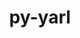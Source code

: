 ---
title: "py-yarl"
layout: cache
categories: [package, develop]
meta: {"compilers": ["apple-clang@16.0.0", "gcc@11.4.0", "gcc@13.2.0", "intel-oneapi-compilers@2025.1.0"], "num_specs": 201, "num_specs_by_stack": {"e4s": 30, "e4s-oneapi": 18, "ml-darwin-aarch64-mps": 41, "ml-linux-aarch64-cpu": 56, "ml-linux-aarch64-cuda": 54, "ml-linux-x86_64-cpu": 56, "ml-linux-x86_64-cuda": 54, "root": 201}, "oss": ["sequoia", "ubuntu22.04", "ubuntu24.04"], "platforms": ["darwin", "linux"], "stacks": ["e4s", "e4s-oneapi", "ml-darwin-aarch64-mps", "ml-linux-aarch64-cpu", "ml-linux-aarch64-cuda", "ml-linux-x86_64-cpu", "ml-linux-x86_64-cuda", "root"], "targets": ["aarch64", "x86_64_v3"], "versions": ["1.18.3"]}
spec_details: [{"compiler": "gcc@13.2.0", "hash": "2bm4gwhv6ic2hout4pvnlq2355lw5r5d", "os": "ubuntu24.04", "platform": "linux", "size": "-", "stacks": ["ml-linux-x86_64-cpu", "ml-linux-x86_64-cuda", "root"], "target": "x86_64_v3", "variants": ["build_system=python_pip"], "versions": ["1.18.3"]}, {"compiler": "gcc@13.2.0", "hash": "2lfog2mbvxxbjdasivnva2l5wy4vhz4u", "os": "ubuntu24.04", "platform": "linux", "size": "-", "stacks": ["ml-linux-aarch64-cpu", "ml-linux-aarch64-cuda", "root"], "target": "aarch64", "variants": ["build_system=python_pip"], "versions": ["1.18.3"]}, {"compiler": "gcc@13.2.0", "hash": "2lhk6bkxlpju33nh6rn2m27k67jiv663", "os": "ubuntu24.04", "platform": "linux", "size": "-", "stacks": ["ml-linux-x86_64-cpu", "ml-linux-x86_64-cuda", "root"], "target": "x86_64_v3", "variants": ["build_system=python_pip"], "versions": ["1.18.3"]}, {"compiler": "apple-clang@16.0.0", "hash": "2mgskfecvneuq4u4x3q2lb65lfrzy4zg", "os": "sequoia", "platform": "darwin", "size": "-", "stacks": ["ml-darwin-aarch64-mps", "root"], "target": "aarch64", "variants": ["build_system=python_pip"], "versions": ["1.18.3"]}, {"compiler": "gcc@13.2.0", "hash": "2mv5rutrr4ufkardk3ct4gtwwckwiwaf", "os": "ubuntu24.04", "platform": "linux", "size": "-", "stacks": ["ml-linux-x86_64-cpu", "ml-linux-x86_64-cuda", "root"], "target": "x86_64_v3", "variants": ["build_system=python_pip"], "versions": ["1.18.3"]}, {"compiler": "apple-clang@16.0.0", "hash": "2obm53wzz3vjdr7fbf4yxmvyiwpj7hax", "os": "sequoia", "platform": "darwin", "size": "-", "stacks": ["ml-darwin-aarch64-mps", "root"], "target": "aarch64", "variants": ["build_system=python_pip"], "versions": ["1.18.3"]}, {"compiler": "apple-clang@16.0.0", "hash": "2ptu47qp77h4fbu53v5clxdo7ku6hpvc", "os": "sequoia", "platform": "darwin", "size": "-", "stacks": ["ml-darwin-aarch64-mps", "root"], "target": "aarch64", "variants": ["build_system=python_pip"], "versions": ["1.18.3"]}, {"compiler": "apple-clang@16.0.0", "hash": "33hau5txbajz2owndnn74gsxjdmwxb6d", "os": "sequoia", "platform": "darwin", "size": "-", "stacks": ["ml-darwin-aarch64-mps", "root"], "target": "aarch64", "variants": ["build_system=python_pip"], "versions": ["1.18.3"]}, {"compiler": "gcc@11.4.0", "hash": "3aftxqakm2s3lxacosnmhxv66sv7f3lf", "os": "ubuntu22.04", "platform": "linux", "size": "-", "stacks": ["e4s", "root"], "target": "x86_64_v3", "variants": ["build_system=python_pip"], "versions": ["1.18.3"]}, {"compiler": "gcc@13.2.0", "hash": "3hxwwfln6rqiemd5bpxzf2nzae6u2j22", "os": "ubuntu24.04", "platform": "linux", "size": "-", "stacks": ["ml-linux-aarch64-cpu", "ml-linux-aarch64-cuda", "root"], "target": "aarch64", "variants": ["build_system=python_pip"], "versions": ["1.18.3"]}, {"compiler": "gcc@13.2.0", "hash": "3jaodt36nprqic2morny5swm2lbvdztx", "os": "ubuntu24.04", "platform": "linux", "size": "-", "stacks": ["ml-linux-aarch64-cpu", "ml-linux-aarch64-cuda", "root"], "target": "aarch64", "variants": ["build_system=python_pip"], "versions": ["1.18.3"]}, {"compiler": "apple-clang@16.0.0", "hash": "3p6la25bab45wjhljvnlzhrx3ox73tce", "os": "sequoia", "platform": "darwin", "size": "-", "stacks": ["ml-darwin-aarch64-mps", "root"], "target": "aarch64", "variants": ["build_system=python_pip"], "versions": ["1.18.3"]}, {"compiler": "gcc@13.2.0", "hash": "3pad4gspit647hz74ap2jlw6ycwnh72a", "os": "ubuntu24.04", "platform": "linux", "size": "-", "stacks": ["ml-linux-aarch64-cpu", "ml-linux-aarch64-cuda", "root"], "target": "aarch64", "variants": ["build_system=python_pip"], "versions": ["1.18.3"]}, {"compiler": "apple-clang@16.0.0", "hash": "3ygydpfx6h6a24ni7gbzqq4ck2tmftfy", "os": "sequoia", "platform": "darwin", "size": "-", "stacks": ["ml-darwin-aarch64-mps", "root"], "target": "aarch64", "variants": ["build_system=python_pip"], "versions": ["1.18.3"]}, {"compiler": "intel-oneapi-compilers@2025.1.0", "hash": "4b6a5t3nzpeb437lp6vv6e37ipz2oil7", "os": "ubuntu22.04", "platform": "linux", "size": "-", "stacks": ["e4s-oneapi", "root"], "target": "x86_64_v3", "variants": ["build_system=python_pip"], "versions": ["1.18.3"]}, {"compiler": "gcc@11.4.0", "hash": "4dy3peij6ttx6jqlwcpmlgmoiouxkke7", "os": "ubuntu22.04", "platform": "linux", "size": "-", "stacks": ["e4s", "root"], "target": "x86_64_v3", "variants": ["build_system=python_pip"], "versions": ["1.18.3"]}, {"compiler": "gcc@13.2.0", "hash": "4j2w7ortr7kykd6qpzyh4rapauzdtxhd", "os": "ubuntu24.04", "platform": "linux", "size": "-", "stacks": ["ml-linux-aarch64-cpu", "ml-linux-aarch64-cuda", "root"], "target": "aarch64", "variants": ["build_system=python_pip"], "versions": ["1.18.3"]}, {"compiler": "gcc@13.2.0", "hash": "4japjeln4pqxkfa4pm5h2nofdcptidce", "os": "ubuntu24.04", "platform": "linux", "size": "-", "stacks": ["ml-linux-x86_64-cpu", "ml-linux-x86_64-cuda", "root"], "target": "x86_64_v3", "variants": ["build_system=python_pip"], "versions": ["1.18.3"]}, {"compiler": "apple-clang@16.0.0", "hash": "4yxyudldqrhfkwvytyapl34f7be275f5", "os": "sequoia", "platform": "darwin", "size": "-", "stacks": ["ml-darwin-aarch64-mps", "root"], "target": "aarch64", "variants": ["build_system=python_pip"], "versions": ["1.18.3"]}, {"compiler": "apple-clang@16.0.0", "hash": "52lsanxzk62mgykyszpzoekx7grt3hlx", "os": "sequoia", "platform": "darwin", "size": "-", "stacks": ["ml-darwin-aarch64-mps", "root"], "target": "aarch64", "variants": ["build_system=python_pip"], "versions": ["1.18.3"]}, {"compiler": "gcc@13.2.0", "hash": "56ytx3rrouwmjhqnm2hwng22nsx2x2po", "os": "ubuntu24.04", "platform": "linux", "size": "-", "stacks": ["ml-linux-x86_64-cpu", "ml-linux-x86_64-cuda", "root"], "target": "x86_64_v3", "variants": ["build_system=python_pip"], "versions": ["1.18.3"]}, {"compiler": "gcc@13.2.0", "hash": "5bsferf6itmb2ngbqsrzbd3l5xavlqa5", "os": "ubuntu24.04", "platform": "linux", "size": "-", "stacks": ["ml-linux-x86_64-cpu", "root"], "target": "x86_64_v3", "variants": ["build_system=python_pip"], "versions": ["1.18.3"]}, {"compiler": "gcc@11.4.0", "hash": "5lhbfgqy3zl33j3uvsgkcwrey632xp2v", "os": "ubuntu22.04", "platform": "linux", "size": "-", "stacks": ["e4s", "root"], "target": "x86_64_v3", "variants": ["build_system=python_pip"], "versions": ["1.18.3"]}, {"compiler": "gcc@11.4.0", "hash": "5neaalt6aipmvkt6qimm2yfwx375lbee", "os": "ubuntu22.04", "platform": "linux", "size": "-", "stacks": ["e4s", "root"], "target": "x86_64_v3", "variants": ["build_system=python_pip"], "versions": ["1.18.3"]}, {"compiler": "gcc@13.2.0", "hash": "5sbdrzpoediniyoxwhcfscz6fnjgsxnr", "os": "ubuntu24.04", "platform": "linux", "size": "-", "stacks": ["ml-linux-x86_64-cpu", "ml-linux-x86_64-cuda", "root"], "target": "x86_64_v3", "variants": ["build_system=python_pip"], "versions": ["1.18.3"]}, {"compiler": "gcc@13.2.0", "hash": "63c5hqns6teycfse4lc7gjddxhcqxj5s", "os": "ubuntu24.04", "platform": "linux", "size": "-", "stacks": ["ml-linux-x86_64-cpu", "ml-linux-x86_64-cuda", "root"], "target": "x86_64_v3", "variants": ["build_system=python_pip"], "versions": ["1.18.3"]}, {"compiler": "gcc@13.2.0", "hash": "6b2ey47pvi6w375ipymjlfsikse2jngb", "os": "ubuntu24.04", "platform": "linux", "size": "-", "stacks": ["ml-linux-aarch64-cpu", "ml-linux-aarch64-cuda", "root"], "target": "aarch64", "variants": ["build_system=python_pip"], "versions": ["1.18.3"]}, {"compiler": "gcc@13.2.0", "hash": "6g3diauiwzvu45fphmyue35chtnxynhk", "os": "ubuntu24.04", "platform": "linux", "size": "-", "stacks": ["ml-linux-aarch64-cpu", "ml-linux-aarch64-cuda", "root"], "target": "aarch64", "variants": ["build_system=python_pip"], "versions": ["1.18.3"]}, {"compiler": "gcc@13.2.0", "hash": "6hekhfqvocvpa5pxijy6wppqci4stkii", "os": "ubuntu24.04", "platform": "linux", "size": "-", "stacks": ["ml-linux-x86_64-cpu", "ml-linux-x86_64-cuda", "root"], "target": "x86_64_v3", "variants": ["build_system=python_pip"], "versions": ["1.18.3"]}, {"compiler": "gcc@13.2.0", "hash": "6l4xgyoearstk2coxtdlva7gn7rnhsui", "os": "ubuntu24.04", "platform": "linux", "size": "-", "stacks": ["ml-linux-aarch64-cpu", "ml-linux-aarch64-cuda", "root"], "target": "aarch64", "variants": ["build_system=python_pip"], "versions": ["1.18.3"]}, {"compiler": "apple-clang@16.0.0", "hash": "6pw42thzdky6gbfhqxfxmylmzbbhoaiw", "os": "sequoia", "platform": "darwin", "size": "-", "stacks": ["ml-darwin-aarch64-mps", "root"], "target": "aarch64", "variants": ["build_system=python_pip"], "versions": ["1.18.3"]}, {"compiler": "intel-oneapi-compilers@2025.1.0", "hash": "6rify4wryyfcwzkfpy2wn3w6fsj24nyu", "os": "ubuntu22.04", "platform": "linux", "size": "-", "stacks": ["e4s-oneapi", "root"], "target": "x86_64_v3", "variants": ["build_system=python_pip"], "versions": ["1.18.3"]}, {"compiler": "gcc@13.2.0", "hash": "77g5ualg2ls2tpt47h3oz74japbfhqms", "os": "ubuntu24.04", "platform": "linux", "size": "-", "stacks": ["ml-linux-x86_64-cpu", "ml-linux-x86_64-cuda", "root"], "target": "x86_64_v3", "variants": ["build_system=python_pip"], "versions": ["1.18.3"]}, {"compiler": "apple-clang@16.0.0", "hash": "77p6kdueznm4fasbiwcsdnayfiugdj2n", "os": "sequoia", "platform": "darwin", "size": "-", "stacks": ["ml-darwin-aarch64-mps", "root"], "target": "aarch64", "variants": ["build_system=python_pip"], "versions": ["1.18.3"]}, {"compiler": "gcc@13.2.0", "hash": "7eupal2otncvo4vdu3ex3jgbo5vjzse3", "os": "ubuntu24.04", "platform": "linux", "size": "-", "stacks": ["ml-linux-x86_64-cpu", "ml-linux-x86_64-cuda", "root"], "target": "x86_64_v3", "variants": ["build_system=python_pip"], "versions": ["1.18.3"]}, {"compiler": "apple-clang@16.0.0", "hash": "7fd4jj6wdr5bry2nti3dscf2m25ugjrf", "os": "sequoia", "platform": "darwin", "size": "-", "stacks": ["ml-darwin-aarch64-mps", "root"], "target": "aarch64", "variants": ["build_system=python_pip"], "versions": ["1.18.3"]}, {"compiler": "gcc@13.2.0", "hash": "7gp4mkzovtjdcp7hjwju2jqkmk5czm3z", "os": "ubuntu24.04", "platform": "linux", "size": "-", "stacks": ["ml-linux-x86_64-cpu", "ml-linux-x86_64-cuda", "root"], "target": "x86_64_v3", "variants": ["build_system=python_pip"], "versions": ["1.18.3"]}, {"compiler": "apple-clang@16.0.0", "hash": "7igtflqwdibda2z6nrxdkzpxnx5vvazk", "os": "sequoia", "platform": "darwin", "size": "-", "stacks": ["ml-darwin-aarch64-mps", "root"], "target": "aarch64", "variants": ["build_system=python_pip"], "versions": ["1.18.3"]}, {"compiler": "gcc@13.2.0", "hash": "7mxto7m3g4eg5zilvcfhgoz3t7vywwcs", "os": "ubuntu24.04", "platform": "linux", "size": "-", "stacks": ["ml-linux-aarch64-cpu", "ml-linux-aarch64-cuda", "root"], "target": "aarch64", "variants": ["build_system=python_pip"], "versions": ["1.18.3"]}, {"compiler": "gcc@13.2.0", "hash": "7vjgah5g2srbifcan2n4ruagw2gr3j7n", "os": "ubuntu24.04", "platform": "linux", "size": "-", "stacks": ["ml-linux-aarch64-cpu", "ml-linux-aarch64-cuda", "root"], "target": "aarch64", "variants": ["build_system=python_pip"], "versions": ["1.18.3"]}, {"compiler": "gcc@13.2.0", "hash": "7xwvbbdapu6w3ffayblqx4wcrdqrpf5g", "os": "ubuntu24.04", "platform": "linux", "size": "-", "stacks": ["ml-linux-aarch64-cpu", "ml-linux-aarch64-cuda", "root"], "target": "aarch64", "variants": ["build_system=python_pip"], "versions": ["1.18.3"]}, {"compiler": "gcc@13.2.0", "hash": "7yrilqqdq6f56o62cdguxozifsyvc34q", "os": "ubuntu24.04", "platform": "linux", "size": "-", "stacks": ["ml-linux-x86_64-cpu", "ml-linux-x86_64-cuda", "root"], "target": "x86_64_v3", "variants": ["build_system=python_pip"], "versions": ["1.18.3"]}, {"compiler": "apple-clang@16.0.0", "hash": "a637nomdj5636w4zrwen2tdrtp2pbqsr", "os": "sequoia", "platform": "darwin", "size": "-", "stacks": ["ml-darwin-aarch64-mps", "root"], "target": "aarch64", "variants": ["build_system=python_pip"], "versions": ["1.18.3"]}, {"compiler": "intel-oneapi-compilers@2025.1.0", "hash": "abey4zeyhbke333iwpugp3gbsj3hivbf", "os": "ubuntu22.04", "platform": "linux", "size": "-", "stacks": ["e4s-oneapi", "root"], "target": "x86_64_v3", "variants": ["build_system=python_pip"], "versions": ["1.18.3"]}, {"compiler": "gcc@11.4.0", "hash": "age23kaydgj7o27y7jianwnf25exu55c", "os": "ubuntu22.04", "platform": "linux", "size": "-", "stacks": ["e4s", "root"], "target": "x86_64_v3", "variants": ["build_system=python_pip"], "versions": ["1.18.3"]}, {"compiler": "gcc@13.2.0", "hash": "aibhmynjvult34lv5ebydnhzlmggi7le", "os": "ubuntu24.04", "platform": "linux", "size": "-", "stacks": ["ml-linux-aarch64-cpu", "ml-linux-aarch64-cuda", "root"], "target": "aarch64", "variants": ["build_system=python_pip"], "versions": ["1.18.3"]}, {"compiler": "intel-oneapi-compilers@2025.1.0", "hash": "akxw35riex2whcvavwdufk2n3twoq6xw", "os": "ubuntu22.04", "platform": "linux", "size": "-", "stacks": ["e4s-oneapi", "root"], "target": "x86_64_v3", "variants": ["build_system=python_pip"], "versions": ["1.18.3"]}, {"compiler": "gcc@13.2.0", "hash": "ann43wgx7aafvgbujdunuo64gdy42ffv", "os": "ubuntu24.04", "platform": "linux", "size": "-", "stacks": ["ml-linux-aarch64-cpu", "ml-linux-aarch64-cuda", "root"], "target": "aarch64", "variants": ["build_system=python_pip"], "versions": ["1.18.3"]}, {"compiler": "gcc@11.4.0", "hash": "aquu775ap46ausxnxhgve5sqkm65asrv", "os": "ubuntu22.04", "platform": "linux", "size": "-", "stacks": ["e4s", "root"], "target": "x86_64_v3", "variants": ["build_system=python_pip"], "versions": ["1.18.3"]}, {"compiler": "gcc@11.4.0", "hash": "b2fxzgdowu3a6jxfrlkcj3adjutls6qq", "os": "ubuntu22.04", "platform": "linux", "size": "-", "stacks": ["e4s", "root"], "target": "x86_64_v3", "variants": ["build_system=python_pip"], "versions": ["1.18.3"]}, {"compiler": "gcc@13.2.0", "hash": "b2wwkgyljjvdbgnaealzdtojogxqm5wh", "os": "ubuntu24.04", "platform": "linux", "size": "-", "stacks": ["ml-linux-aarch64-cpu", "ml-linux-aarch64-cuda", "root"], "target": "aarch64", "variants": ["build_system=python_pip"], "versions": ["1.18.3"]}, {"compiler": "apple-clang@16.0.0", "hash": "b4tibb3jmvrgaxx2wdhzdmmsvrufgtfr", "os": "sequoia", "platform": "darwin", "size": "-", "stacks": ["ml-darwin-aarch64-mps", "root"], "target": "aarch64", "variants": ["build_system=python_pip"], "versions": ["1.18.3"]}, {"compiler": "apple-clang@16.0.0", "hash": "bh43zbfolbmud363zuzwrbvti7spebpm", "os": "sequoia", "platform": "darwin", "size": "-", "stacks": ["ml-darwin-aarch64-mps", "root"], "target": "aarch64", "variants": ["build_system=python_pip"], "versions": ["1.18.3"]}, {"compiler": "apple-clang@16.0.0", "hash": "bk5lr6e4mcf4yo5eafqa2g6khhvuvvl5", "os": "sequoia", "platform": "darwin", "size": "-", "stacks": ["ml-darwin-aarch64-mps", "root"], "target": "aarch64", "variants": ["build_system=python_pip"], "versions": ["1.18.3"]}, {"compiler": "gcc@13.2.0", "hash": "bn2dsfht2xedjyqgbd3zv3xqfluj2gfv", "os": "ubuntu24.04", "platform": "linux", "size": "-", "stacks": ["ml-linux-aarch64-cpu", "ml-linux-aarch64-cuda", "root"], "target": "aarch64", "variants": ["build_system=python_pip"], "versions": ["1.18.3"]}, {"compiler": "gcc@13.2.0", "hash": "bx6hlrmgydpr423sa4xnc7goi2cscz2u", "os": "ubuntu24.04", "platform": "linux", "size": "-", "stacks": ["ml-linux-aarch64-cpu", "ml-linux-aarch64-cuda", "root"], "target": "aarch64", "variants": ["build_system=python_pip"], "versions": ["1.18.3"]}, {"compiler": "gcc@13.2.0", "hash": "ccfvrt2cdimdn77avbnbdbkhyloa26pl", "os": "ubuntu24.04", "platform": "linux", "size": "-", "stacks": ["ml-linux-aarch64-cpu", "ml-linux-aarch64-cuda", "root"], "target": "aarch64", "variants": ["build_system=python_pip"], "versions": ["1.18.3"]}, {"compiler": "apple-clang@16.0.0", "hash": "chvw6kxuthdzii7gejxk4xbdydsdqsgs", "os": "sequoia", "platform": "darwin", "size": "-", "stacks": ["ml-darwin-aarch64-mps", "root"], "target": "aarch64", "variants": ["build_system=python_pip"], "versions": ["1.18.3"]}, {"compiler": "gcc@11.4.0", "hash": "cire2us6kplxqgug42zu4hdqwcgbabhw", "os": "ubuntu22.04", "platform": "linux", "size": "-", "stacks": ["e4s", "root"], "target": "x86_64_v3", "variants": ["build_system=python_pip"], "versions": ["1.18.3"]}, {"compiler": "gcc@13.2.0", "hash": "cm5s4kiajezi53y4zn6v2qcitxteellm", "os": "ubuntu24.04", "platform": "linux", "size": "-", "stacks": ["ml-linux-x86_64-cpu", "ml-linux-x86_64-cuda", "root"], "target": "x86_64_v3", "variants": ["build_system=python_pip"], "versions": ["1.18.3"]}, {"compiler": "apple-clang@16.0.0", "hash": "cne2qhvs55sq63os7ywgv5jc64icnr5v", "os": "sequoia", "platform": "darwin", "size": "-", "stacks": ["ml-darwin-aarch64-mps", "root"], "target": "aarch64", "variants": ["build_system=python_pip"], "versions": ["1.18.3"]}, {"compiler": "gcc@13.2.0", "hash": "cysxkffgrpnoxhs72ki6ajhaw6bmteq5", "os": "ubuntu24.04", "platform": "linux", "size": "-", "stacks": ["ml-linux-aarch64-cpu", "ml-linux-aarch64-cuda", "root"], "target": "aarch64", "variants": ["build_system=python_pip"], "versions": ["1.18.3"]}, {"compiler": "gcc@13.2.0", "hash": "d4u6n77fzh4a5lwze4lqfk66gomzx3wi", "os": "ubuntu24.04", "platform": "linux", "size": "-", "stacks": ["ml-linux-aarch64-cpu", "ml-linux-aarch64-cuda", "root"], "target": "aarch64", "variants": ["build_system=python_pip"], "versions": ["1.18.3"]}, {"compiler": "gcc@13.2.0", "hash": "d7b2ooanl5cezyvmq5fhucgg3d2fooyn", "os": "ubuntu24.04", "platform": "linux", "size": "-", "stacks": ["ml-linux-x86_64-cpu", "ml-linux-x86_64-cuda", "root"], "target": "x86_64_v3", "variants": ["build_system=python_pip"], "versions": ["1.18.3"]}, {"compiler": "apple-clang@16.0.0", "hash": "dfwayi3cxthj4cakdknm7vxe6db5z3oq", "os": "sequoia", "platform": "darwin", "size": "-", "stacks": ["ml-darwin-aarch64-mps", "root"], "target": "aarch64", "variants": ["build_system=python_pip"], "versions": ["1.18.3"]}, {"compiler": "apple-clang@16.0.0", "hash": "dj22f4sjv3imidgdeon2ftrur7rp3dkb", "os": "sequoia", "platform": "darwin", "size": "-", "stacks": ["ml-darwin-aarch64-mps", "root"], "target": "aarch64", "variants": ["build_system=python_pip"], "versions": ["1.18.3"]}, {"compiler": "gcc@13.2.0", "hash": "dq2ghobghtutfc5sjfelxabjsvubkdlj", "os": "ubuntu24.04", "platform": "linux", "size": "-", "stacks": ["ml-linux-x86_64-cpu", "root"], "target": "x86_64_v3", "variants": ["build_system=python_pip"], "versions": ["1.18.3"]}, {"compiler": "apple-clang@16.0.0", "hash": "duzcl6b6xznf3wnqyrcwjtehvcrimy5e", "os": "sequoia", "platform": "darwin", "size": "-", "stacks": ["ml-darwin-aarch64-mps", "root"], "target": "aarch64", "variants": ["build_system=python_pip"], "versions": ["1.18.3"]}, {"compiler": "gcc@13.2.0", "hash": "e2j4cut5k6uwysagyvigytbzm32oiupm", "os": "ubuntu24.04", "platform": "linux", "size": "-", "stacks": ["ml-linux-x86_64-cpu", "ml-linux-x86_64-cuda", "root"], "target": "x86_64_v3", "variants": ["build_system=python_pip"], "versions": ["1.18.3"]}, {"compiler": "intel-oneapi-compilers@2025.1.0", "hash": "eepsh4xemxebgmumftiy2okiqsstplt3", "os": "ubuntu22.04", "platform": "linux", "size": "-", "stacks": ["e4s-oneapi", "root"], "target": "x86_64_v3", "variants": ["build_system=python_pip"], "versions": ["1.18.3"]}, {"compiler": "gcc@11.4.0", "hash": "elyjhiufonh2skttrh4vl733f4opx7v6", "os": "ubuntu22.04", "platform": "linux", "size": "-", "stacks": ["e4s", "root"], "target": "x86_64_v3", "variants": ["build_system=python_pip"], "versions": ["1.18.3"]}, {"compiler": "intel-oneapi-compilers@2025.1.0", "hash": "em4wvrtvxtwcrbtocfgzmd6abkhrg2gt", "os": "ubuntu22.04", "platform": "linux", "size": "-", "stacks": ["e4s-oneapi", "root"], "target": "x86_64_v3", "variants": ["build_system=python_pip"], "versions": ["1.18.3"]}, {"compiler": "apple-clang@16.0.0", "hash": "enmuczavefkp4gfoej7ykk74cp3qwekg", "os": "sequoia", "platform": "darwin", "size": "-", "stacks": ["ml-darwin-aarch64-mps", "root"], "target": "aarch64", "variants": ["build_system=python_pip"], "versions": ["1.18.3"]}, {"compiler": "apple-clang@16.0.0", "hash": "esjrsg7p4eeemhbenbp2m7xjzo6f5wil", "os": "sequoia", "platform": "darwin", "size": "-", "stacks": ["ml-darwin-aarch64-mps", "root"], "target": "aarch64", "variants": ["build_system=python_pip"], "versions": ["1.18.3"]}, {"compiler": "gcc@13.2.0", "hash": "etfzqyenk2pcncssicz5d4xcuisduyxa", "os": "ubuntu24.04", "platform": "linux", "size": "-", "stacks": ["ml-linux-aarch64-cpu", "ml-linux-aarch64-cuda", "root"], "target": "aarch64", "variants": ["build_system=python_pip"], "versions": ["1.18.3"]}, {"compiler": "gcc@13.2.0", "hash": "eunqb5gjh5xorhtstue4oa4y4dob7cyz", "os": "ubuntu24.04", "platform": "linux", "size": "-", "stacks": ["ml-linux-x86_64-cpu", "ml-linux-x86_64-cuda", "root"], "target": "x86_64_v3", "variants": ["build_system=python_pip"], "versions": ["1.18.3"]}, {"compiler": "gcc@11.4.0", "hash": "f7xufo4xc5yknkg2uw3km2y3obhvic4z", "os": "ubuntu22.04", "platform": "linux", "size": "-", "stacks": ["e4s", "root"], "target": "x86_64_v3", "variants": ["build_system=python_pip"], "versions": ["1.18.3"]}, {"compiler": "gcc@13.2.0", "hash": "flz7nnfja4m3m3lrzrpht7qamyz5qcrq", "os": "ubuntu24.04", "platform": "linux", "size": "-", "stacks": ["ml-linux-x86_64-cpu", "ml-linux-x86_64-cuda", "root"], "target": "x86_64_v3", "variants": ["build_system=python_pip"], "versions": ["1.18.3"]}, {"compiler": "gcc@13.2.0", "hash": "fqg3lygukunx2wcqowqpbmcyixvynsrm", "os": "ubuntu24.04", "platform": "linux", "size": "-", "stacks": ["ml-linux-aarch64-cpu", "ml-linux-aarch64-cuda", "root"], "target": "aarch64", "variants": ["build_system=python_pip"], "versions": ["1.18.3"]}, {"compiler": "gcc@13.2.0", "hash": "gkjcul4l6cn7jddz3wvfnoaw4izulgn7", "os": "ubuntu24.04", "platform": "linux", "size": "-", "stacks": ["ml-linux-x86_64-cpu", "ml-linux-x86_64-cuda", "root"], "target": "x86_64_v3", "variants": ["build_system=python_pip"], "versions": ["1.18.3"]}, {"compiler": "gcc@13.2.0", "hash": "goe45vxsyvlqjseg3i24glrkkdqpwa4t", "os": "ubuntu24.04", "platform": "linux", "size": "-", "stacks": ["ml-linux-aarch64-cpu", "ml-linux-aarch64-cuda", "root"], "target": "aarch64", "variants": ["build_system=python_pip"], "versions": ["1.18.3"]}, {"compiler": "gcc@13.2.0", "hash": "gpixdkv2or7kunc2lze3xitcmvxerb62", "os": "ubuntu24.04", "platform": "linux", "size": "-", "stacks": ["ml-linux-aarch64-cpu", "ml-linux-aarch64-cuda", "root"], "target": "aarch64", "variants": ["build_system=python_pip"], "versions": ["1.18.3"]}, {"compiler": "gcc@13.2.0", "hash": "gxqiht2lmvj6qxj42ikdyvrnacgk5hch", "os": "ubuntu24.04", "platform": "linux", "size": "-", "stacks": ["ml-linux-x86_64-cpu", "ml-linux-x86_64-cuda", "root"], "target": "x86_64_v3", "variants": ["build_system=python_pip"], "versions": ["1.18.3"]}, {"compiler": "gcc@13.2.0", "hash": "h2wvpy6ax64pwpt4uo4o5jjihcjrbszi", "os": "ubuntu24.04", "platform": "linux", "size": "-", "stacks": ["ml-linux-x86_64-cpu", "ml-linux-x86_64-cuda", "root"], "target": "x86_64_v3", "variants": ["build_system=python_pip"], "versions": ["1.18.3"]}, {"compiler": "gcc@11.4.0", "hash": "ha37pyra5qmv7ntl7hfdiahpvuxwn4ik", "os": "ubuntu22.04", "platform": "linux", "size": "-", "stacks": ["e4s", "root"], "target": "x86_64_v3", "variants": ["build_system=python_pip"], "versions": ["1.18.3"]}, {"compiler": "gcc@13.2.0", "hash": "hajnolqvebkaghiyr4bpp53hjmyk7cq7", "os": "ubuntu24.04", "platform": "linux", "size": "-", "stacks": ["ml-linux-x86_64-cpu", "ml-linux-x86_64-cuda", "root"], "target": "x86_64_v3", "variants": ["build_system=python_pip"], "versions": ["1.18.3"]}, {"compiler": "gcc@13.2.0", "hash": "hj6qrrrfs7r7clyrjpzz2zcuemzyrhk6", "os": "ubuntu24.04", "platform": "linux", "size": "-", "stacks": ["ml-linux-x86_64-cpu", "ml-linux-x86_64-cuda", "root"], "target": "x86_64_v3", "variants": ["build_system=python_pip"], "versions": ["1.18.3"]}, {"compiler": "gcc@13.2.0", "hash": "hsctoph3sxnfymsz5lox2m5drak6ocgu", "os": "ubuntu24.04", "platform": "linux", "size": "-", "stacks": ["ml-linux-x86_64-cpu", "ml-linux-x86_64-cuda", "root"], "target": "x86_64_v3", "variants": ["build_system=python_pip"], "versions": ["1.18.3"]}, {"compiler": "gcc@13.2.0", "hash": "hvjpceszedtvxgg6av3fy5wdc63pcaul", "os": "ubuntu24.04", "platform": "linux", "size": "-", "stacks": ["ml-linux-aarch64-cpu", "ml-linux-aarch64-cuda", "root"], "target": "aarch64", "variants": ["build_system=python_pip"], "versions": ["1.18.3"]}, {"compiler": "gcc@13.2.0", "hash": "hxbbvtw6c55xb6bwz3uyusf2jvngbbek", "os": "ubuntu24.04", "platform": "linux", "size": "-", "stacks": ["ml-linux-x86_64-cpu", "ml-linux-x86_64-cuda", "root"], "target": "x86_64_v3", "variants": ["build_system=python_pip"], "versions": ["1.18.3"]}, {"compiler": "gcc@13.2.0", "hash": "i634m2for45sxwinzyhncwqmim27wkzc", "os": "ubuntu24.04", "platform": "linux", "size": "-", "stacks": ["ml-linux-x86_64-cpu", "ml-linux-x86_64-cuda", "root"], "target": "x86_64_v3", "variants": ["build_system=python_pip"], "versions": ["1.18.3"]}, {"compiler": "apple-clang@16.0.0", "hash": "iijxf2a3zgn5iila45b6wvkkohfpemy5", "os": "sequoia", "platform": "darwin", "size": "-", "stacks": ["ml-darwin-aarch64-mps", "root"], "target": "aarch64", "variants": ["build_system=python_pip"], "versions": ["1.18.3"]}, {"compiler": "gcc@13.2.0", "hash": "ilei6rtcpn6hmpivwijiicl5sdd7pdam", "os": "ubuntu24.04", "platform": "linux", "size": "-", "stacks": ["ml-linux-aarch64-cpu", "ml-linux-aarch64-cuda", "root"], "target": "aarch64", "variants": ["build_system=python_pip"], "versions": ["1.18.3"]}, {"compiler": "gcc@13.2.0", "hash": "inapbw74czepvpkqgkhzmwjldw3zu5w3", "os": "ubuntu24.04", "platform": "linux", "size": "-", "stacks": ["ml-linux-x86_64-cpu", "ml-linux-x86_64-cuda", "root"], "target": "x86_64_v3", "variants": ["build_system=python_pip"], "versions": ["1.18.3"]}, {"compiler": "apple-clang@16.0.0", "hash": "iryvvxrrbhb2unwnzl666tcnlqz6xkzr", "os": "sequoia", "platform": "darwin", "size": "-", "stacks": ["ml-darwin-aarch64-mps", "root"], "target": "aarch64", "variants": ["build_system=python_pip"], "versions": ["1.18.3"]}, {"compiler": "gcc@11.4.0", "hash": "iyik34gkg3qxtrh4tlo7juwejfeidoca", "os": "ubuntu22.04", "platform": "linux", "size": "-", "stacks": ["e4s", "root"], "target": "x86_64_v3", "variants": ["build_system=python_pip"], "versions": ["1.18.3"]}, {"compiler": "intel-oneapi-compilers@2025.1.0", "hash": "j7qv2f3ctckcfkssw7ezpgfybdmmegrs", "os": "ubuntu22.04", "platform": "linux", "size": "-", "stacks": ["e4s-oneapi", "root"], "target": "x86_64_v3", "variants": ["build_system=python_pip"], "versions": ["1.18.3"]}, {"compiler": "apple-clang@16.0.0", "hash": "jetq7xau37zqpfelgq72itfk6kndtrle", "os": "sequoia", "platform": "darwin", "size": "-", "stacks": ["ml-darwin-aarch64-mps", "root"], "target": "aarch64", "variants": ["build_system=python_pip"], "versions": ["1.18.3"]}, {"compiler": "gcc@13.2.0", "hash": "jk47kkbxddrkymtjwocqsyf5z4dnk5tq", "os": "ubuntu24.04", "platform": "linux", "size": "-", "stacks": ["ml-linux-aarch64-cpu", "ml-linux-aarch64-cuda", "root"], "target": "aarch64", "variants": ["build_system=python_pip"], "versions": ["1.18.3"]}, {"compiler": "gcc@13.2.0", "hash": "jsvgywvbp4w2z62yvkm6cnuxqvnpyvva", "os": "ubuntu24.04", "platform": "linux", "size": "-", "stacks": ["ml-linux-aarch64-cpu", "ml-linux-aarch64-cuda", "root"], "target": "aarch64", "variants": ["build_system=python_pip"], "versions": ["1.18.3"]}, {"compiler": "gcc@13.2.0", "hash": "jurqk74e5ngc6lkdvlw4zi7f3gkr4xtp", "os": "ubuntu24.04", "platform": "linux", "size": "-", "stacks": ["ml-linux-x86_64-cpu", "ml-linux-x86_64-cuda", "root"], "target": "x86_64_v3", "variants": ["build_system=python_pip"], "versions": ["1.18.3"]}, {"compiler": "gcc@13.2.0", "hash": "k3ah6ta2lkhru6tzpf6o46dnyviw57pd", "os": "ubuntu24.04", "platform": "linux", "size": "-", "stacks": ["ml-linux-x86_64-cpu", "ml-linux-x86_64-cuda", "root"], "target": "x86_64_v3", "variants": ["build_system=python_pip"], "versions": ["1.18.3"]}, {"compiler": "gcc@13.2.0", "hash": "k67ntpizvc644rt7crnl54j2yznpd4oo", "os": "ubuntu24.04", "platform": "linux", "size": "-", "stacks": ["ml-linux-x86_64-cpu", "ml-linux-x86_64-cuda", "root"], "target": "x86_64_v3", "variants": ["build_system=python_pip"], "versions": ["1.18.3"]}, {"compiler": "gcc@13.2.0", "hash": "k7vndn3sltt7c4qtjv4b347z6vn2hvw2", "os": "ubuntu24.04", "platform": "linux", "size": "-", "stacks": ["ml-linux-aarch64-cpu", "ml-linux-aarch64-cuda", "root"], "target": "aarch64", "variants": ["build_system=python_pip"], "versions": ["1.18.3"]}, {"compiler": "gcc@13.2.0", "hash": "kmdloyh5mbwl5o2pwss7b3vgj3dcp2qy", "os": "ubuntu24.04", "platform": "linux", "size": "-", "stacks": ["ml-linux-aarch64-cpu", "root"], "target": "aarch64", "variants": ["build_system=python_pip"], "versions": ["1.18.3"]}, {"compiler": "gcc@13.2.0", "hash": "kmjaljzps6us4yd7zuqxfjyowhzeroio", "os": "ubuntu24.04", "platform": "linux", "size": "-", "stacks": ["ml-linux-x86_64-cpu", "ml-linux-x86_64-cuda", "root"], "target": "x86_64_v3", "variants": ["build_system=python_pip"], "versions": ["1.18.3"]}, {"compiler": "gcc@13.2.0", "hash": "kshtngbdlg52j7l35vjfgy6uvmdcv3pj", "os": "ubuntu24.04", "platform": "linux", "size": "-", "stacks": ["ml-linux-aarch64-cpu", "ml-linux-aarch64-cuda", "root"], "target": "aarch64", "variants": ["build_system=python_pip"], "versions": ["1.18.3"]}, {"compiler": "gcc@13.2.0", "hash": "kwdb75v2e4cksf2xiqnnsmyfplhzlb2e", "os": "ubuntu24.04", "platform": "linux", "size": "-", "stacks": ["ml-linux-x86_64-cpu", "ml-linux-x86_64-cuda", "root"], "target": "x86_64_v3", "variants": ["build_system=python_pip"], "versions": ["1.18.3"]}, {"compiler": "apple-clang@16.0.0", "hash": "l3ap6syzzh5yvenvzfgbivpygdxrdiqk", "os": "sequoia", "platform": "darwin", "size": "-", "stacks": ["ml-darwin-aarch64-mps", "root"], "target": "aarch64", "variants": ["build_system=python_pip"], "versions": ["1.18.3"]}, {"compiler": "gcc@13.2.0", "hash": "l4dleewsojww5igs7jwezvx4isxm5rua", "os": "ubuntu24.04", "platform": "linux", "size": "-", "stacks": ["ml-linux-aarch64-cpu", "ml-linux-aarch64-cuda", "root"], "target": "aarch64", "variants": ["build_system=python_pip"], "versions": ["1.18.3"]}, {"compiler": "gcc@11.4.0", "hash": "l6vyfygy7duff42wxwfs4wcemvbl4hfi", "os": "ubuntu22.04", "platform": "linux", "size": "-", "stacks": ["e4s", "root"], "target": "x86_64_v3", "variants": ["build_system=python_pip"], "versions": ["1.18.3"]}, {"compiler": "gcc@13.2.0", "hash": "laiz2sqfapmox23zeqe5qwejvk3rqkj7", "os": "ubuntu24.04", "platform": "linux", "size": "-", "stacks": ["ml-linux-x86_64-cpu", "ml-linux-x86_64-cuda", "root"], "target": "x86_64_v3", "variants": ["build_system=python_pip"], "versions": ["1.18.3"]}, {"compiler": "intel-oneapi-compilers@2025.1.0", "hash": "lb5lupeqzwfsfuhv5qgb7wgqsszkk25s", "os": "ubuntu22.04", "platform": "linux", "size": "-", "stacks": ["e4s-oneapi", "root"], "target": "x86_64_v3", "variants": ["build_system=python_pip"], "versions": ["1.18.3"]}, {"compiler": "intel-oneapi-compilers@2025.1.0", "hash": "lckxrlrdrxepkhtjjay7ye63wz37le6t", "os": "ubuntu22.04", "platform": "linux", "size": "-", "stacks": ["e4s-oneapi", "root"], "target": "x86_64_v3", "variants": ["build_system=python_pip"], "versions": ["1.18.3"]}, {"compiler": "intel-oneapi-compilers@2025.1.0", "hash": "lj44bfruum75jdhr7cm54twggg5ejebh", "os": "ubuntu22.04", "platform": "linux", "size": "-", "stacks": ["e4s-oneapi", "root"], "target": "x86_64_v3", "variants": ["build_system=python_pip"], "versions": ["1.18.3"]}, {"compiler": "gcc@13.2.0", "hash": "lxyvmx5fa6gueufelvvvbesokpqywpzo", "os": "ubuntu24.04", "platform": "linux", "size": "-", "stacks": ["ml-linux-aarch64-cpu", "ml-linux-aarch64-cuda", "root"], "target": "aarch64", "variants": ["build_system=python_pip"], "versions": ["1.18.3"]}, {"compiler": "gcc@11.4.0", "hash": "m7kq35hb3epjh5j6zhxrzgxplyvtlkew", "os": "ubuntu22.04", "platform": "linux", "size": "-", "stacks": ["e4s", "root"], "target": "x86_64_v3", "variants": ["build_system=python_pip"], "versions": ["1.18.3"]}, {"compiler": "gcc@13.2.0", "hash": "mb7dmbmlj6lkiftxfeu7vifjrvm3yjvm", "os": "ubuntu24.04", "platform": "linux", "size": "-", "stacks": ["ml-linux-aarch64-cpu", "ml-linux-aarch64-cuda", "root"], "target": "aarch64", "variants": ["build_system=python_pip"], "versions": ["1.18.3"]}, {"compiler": "gcc@11.4.0", "hash": "mf2gw4wljsvsiqqzx3dbzyoum2vp53rp", "os": "ubuntu22.04", "platform": "linux", "size": "-", "stacks": ["e4s", "root"], "target": "x86_64_v3", "variants": ["build_system=python_pip"], "versions": ["1.18.3"]}, {"compiler": "gcc@11.4.0", "hash": "mw6soehmbfkorw2md5fhkyzmpk5rccpo", "os": "ubuntu22.04", "platform": "linux", "size": "-", "stacks": ["e4s", "root"], "target": "x86_64_v3", "variants": ["build_system=python_pip"], "versions": ["1.18.3"]}, {"compiler": "gcc@11.4.0", "hash": "mymgc2tz5yshdezsqyyxwydryfs4yfth", "os": "ubuntu22.04", "platform": "linux", "size": "-", "stacks": ["e4s", "root"], "target": "x86_64_v3", "variants": ["build_system=python_pip"], "versions": ["1.18.3"]}, {"compiler": "gcc@13.2.0", "hash": "mznu33lg7ab7s7blqimnrq4cqctyhyxk", "os": "ubuntu24.04", "platform": "linux", "size": "-", "stacks": ["ml-linux-aarch64-cpu", "ml-linux-aarch64-cuda", "root"], "target": "aarch64", "variants": ["build_system=python_pip"], "versions": ["1.18.3"]}, {"compiler": "gcc@13.2.0", "hash": "n35hj32hrgt25l4mxau5ua75vw3xq2w4", "os": "ubuntu24.04", "platform": "linux", "size": "-", "stacks": ["ml-linux-x86_64-cpu", "ml-linux-x86_64-cuda", "root"], "target": "x86_64_v3", "variants": ["build_system=python_pip"], "versions": ["1.18.3"]}, {"compiler": "gcc@13.2.0", "hash": "nl6kfycfwe2hur56hqthw4xg7npvkt6v", "os": "ubuntu24.04", "platform": "linux", "size": "-", "stacks": ["ml-linux-aarch64-cpu", "ml-linux-aarch64-cuda", "root"], "target": "aarch64", "variants": ["build_system=python_pip"], "versions": ["1.18.3"]}, {"compiler": "intel-oneapi-compilers@2025.1.0", "hash": "nvljiywfduoahrwcy2i5g7mopurbcwbu", "os": "ubuntu22.04", "platform": "linux", "size": "-", "stacks": ["e4s-oneapi", "root"], "target": "x86_64_v3", "variants": ["build_system=python_pip"], "versions": ["1.18.3"]}, {"compiler": "gcc@13.2.0", "hash": "nvmv4dyrxowups5xubixdrvcvokwaqgk", "os": "ubuntu24.04", "platform": "linux", "size": "-", "stacks": ["ml-linux-aarch64-cpu", "ml-linux-aarch64-cuda", "root"], "target": "aarch64", "variants": ["build_system=python_pip"], "versions": ["1.18.3"]}, {"compiler": "gcc@13.2.0", "hash": "ocqb7njssdauzlwjln4i5quzoef2a3wf", "os": "ubuntu24.04", "platform": "linux", "size": "-", "stacks": ["ml-linux-x86_64-cpu", "ml-linux-x86_64-cuda", "root"], "target": "x86_64_v3", "variants": ["build_system=python_pip"], "versions": ["1.18.3"]}, {"compiler": "gcc@11.4.0", "hash": "oe45gwoxijsxyohgzngyzyzjj26lrpet", "os": "ubuntu22.04", "platform": "linux", "size": "-", "stacks": ["e4s", "root"], "target": "x86_64_v3", "variants": ["build_system=python_pip"], "versions": ["1.18.3"]}, {"compiler": "gcc@13.2.0", "hash": "ohntxgpzlgjyblje5jrxc3wusdvnygia", "os": "ubuntu24.04", "platform": "linux", "size": "-", "stacks": ["ml-linux-aarch64-cpu", "ml-linux-aarch64-cuda", "root"], "target": "aarch64", "variants": ["build_system=python_pip"], "versions": ["1.18.3"]}, {"compiler": "gcc@13.2.0", "hash": "ohqophdsbyupbsslvk57cyl6ycwhshet", "os": "ubuntu24.04", "platform": "linux", "size": "-", "stacks": ["ml-linux-aarch64-cpu", "ml-linux-aarch64-cuda", "root"], "target": "aarch64", "variants": ["build_system=python_pip"], "versions": ["1.18.3"]}, {"compiler": "gcc@11.4.0", "hash": "okw5gffdk7studemtqsstuypizxwdg3q", "os": "ubuntu22.04", "platform": "linux", "size": "-", "stacks": ["e4s", "root"], "target": "x86_64_v3", "variants": ["build_system=python_pip"], "versions": ["1.18.3"]}, {"compiler": "apple-clang@16.0.0", "hash": "onrnehoftlabmhzxyuga7y6ky3taazl4", "os": "sequoia", "platform": "darwin", "size": "-", "stacks": ["ml-darwin-aarch64-mps", "root"], "target": "aarch64", "variants": ["build_system=python_pip"], "versions": ["1.18.3"]}, {"compiler": "gcc@13.2.0", "hash": "opr7m4bmrwzwzc23v2t4qmxk2z7hj6xf", "os": "ubuntu24.04", "platform": "linux", "size": "-", "stacks": ["ml-linux-x86_64-cpu", "ml-linux-x86_64-cuda", "root"], "target": "x86_64_v3", "variants": ["build_system=python_pip"], "versions": ["1.18.3"]}, {"compiler": "gcc@11.4.0", "hash": "oqjv5f2yxsxbedmjz2lvs2rd5s2bdt2w", "os": "ubuntu22.04", "platform": "linux", "size": "-", "stacks": ["e4s", "root"], "target": "x86_64_v3", "variants": ["build_system=python_pip"], "versions": ["1.18.3"]}, {"compiler": "gcc@13.2.0", "hash": "owv6css5zmklzq7gbzpvq3n5vqcl55tc", "os": "ubuntu24.04", "platform": "linux", "size": "-", "stacks": ["ml-linux-x86_64-cpu", "ml-linux-x86_64-cuda", "root"], "target": "x86_64_v3", "variants": ["build_system=python_pip"], "versions": ["1.18.3"]}, {"compiler": "gcc@11.4.0", "hash": "pawavcr3533qxbpfaxueidwdgzfwaogb", "os": "ubuntu22.04", "platform": "linux", "size": "-", "stacks": ["e4s", "root"], "target": "x86_64_v3", "variants": ["build_system=python_pip"], "versions": ["1.18.3"]}, {"compiler": "gcc@13.2.0", "hash": "pfpsbsysmnlfysuvmie4l7vcvhqm6urd", "os": "ubuntu24.04", "platform": "linux", "size": "-", "stacks": ["ml-linux-x86_64-cpu", "ml-linux-x86_64-cuda", "root"], "target": "x86_64_v3", "variants": ["build_system=python_pip"], "versions": ["1.18.3"]}, {"compiler": "gcc@11.4.0", "hash": "pgciyxaglcvgw7t2tdla24bdl4c7zzuu", "os": "ubuntu22.04", "platform": "linux", "size": "-", "stacks": ["e4s", "root"], "target": "x86_64_v3", "variants": ["build_system=python_pip"], "versions": ["1.18.3"]}, {"compiler": "apple-clang@16.0.0", "hash": "pmthbx5cdlu55suwdh7kt4grlctwf3m7", "os": "sequoia", "platform": "darwin", "size": "-", "stacks": ["ml-darwin-aarch64-mps", "root"], "target": "aarch64", "variants": ["build_system=python_pip"], "versions": ["1.18.3"]}, {"compiler": "gcc@11.4.0", "hash": "pyznka7yqyd7ut425hhbqpwddflajjed", "os": "ubuntu22.04", "platform": "linux", "size": "-", "stacks": ["e4s", "root"], "target": "x86_64_v3", "variants": ["build_system=python_pip"], "versions": ["1.18.3"]}, {"compiler": "apple-clang@16.0.0", "hash": "q2n6iuhcm3bplanfnar5gyzspxu6y2vl", "os": "sequoia", "platform": "darwin", "size": "-", "stacks": ["ml-darwin-aarch64-mps", "root"], "target": "aarch64", "variants": ["build_system=python_pip"], "versions": ["1.18.3"]}, {"compiler": "gcc@13.2.0", "hash": "q2t6nwkvmvsmmeoodmsgoh5d3c27dr4d", "os": "ubuntu24.04", "platform": "linux", "size": "-", "stacks": ["ml-linux-x86_64-cpu", "ml-linux-x86_64-cuda", "root"], "target": "x86_64_v3", "variants": ["build_system=python_pip"], "versions": ["1.18.3"]}, {"compiler": "gcc@13.2.0", "hash": "qb32k2k2iylie7yenspoeegsmzjqmgoa", "os": "ubuntu24.04", "platform": "linux", "size": "-", "stacks": ["ml-linux-x86_64-cpu", "ml-linux-x86_64-cuda", "root"], "target": "x86_64_v3", "variants": ["build_system=python_pip"], "versions": ["1.18.3"]}, {"compiler": "apple-clang@16.0.0", "hash": "qosyrqdlwhaccurvebfss5mtj5np2ker", "os": "sequoia", "platform": "darwin", "size": "-", "stacks": ["ml-darwin-aarch64-mps", "root"], "target": "aarch64", "variants": ["build_system=python_pip"], "versions": ["1.18.3"]}, {"compiler": "apple-clang@16.0.0", "hash": "qp3c222fwf5m3ac43w6s27lt2cpwnehq", "os": "sequoia", "platform": "darwin", "size": "-", "stacks": ["ml-darwin-aarch64-mps", "root"], "target": "aarch64", "variants": ["build_system=python_pip"], "versions": ["1.18.3"]}, {"compiler": "gcc@13.2.0", "hash": "qpd2ugjs73fnq7vxlyvz5wn5llxrdzoy", "os": "ubuntu24.04", "platform": "linux", "size": "-", "stacks": ["ml-linux-aarch64-cpu", "root"], "target": "aarch64", "variants": ["build_system=python_pip"], "versions": ["1.18.3"]}, {"compiler": "gcc@13.2.0", "hash": "qy23mhct64wm55t3up7dosnjgkywkjtr", "os": "ubuntu24.04", "platform": "linux", "size": "-", "stacks": ["ml-linux-aarch64-cpu", "ml-linux-aarch64-cuda", "root"], "target": "aarch64", "variants": ["build_system=python_pip"], "versions": ["1.18.3"]}, {"compiler": "apple-clang@16.0.0", "hash": "qzd5hvwigz2jywl7ox727iqsjshggtzi", "os": "sequoia", "platform": "darwin", "size": "-", "stacks": ["ml-darwin-aarch64-mps", "root"], "target": "aarch64", "variants": ["build_system=python_pip"], "versions": ["1.18.3"]}, {"compiler": "gcc@13.2.0", "hash": "r77baw2vwkmne2ghp7y67o37rkcdoseh", "os": "ubuntu24.04", "platform": "linux", "size": "-", "stacks": ["ml-linux-x86_64-cpu", "ml-linux-x86_64-cuda", "root"], "target": "x86_64_v3", "variants": ["build_system=python_pip"], "versions": ["1.18.3"]}, {"compiler": "apple-clang@16.0.0", "hash": "rdl2litoghsnecg7cvfvb7nkjtyceq6f", "os": "sequoia", "platform": "darwin", "size": "-", "stacks": ["ml-darwin-aarch64-mps", "root"], "target": "aarch64", "variants": ["build_system=python_pip"], "versions": ["1.18.3"]}, {"compiler": "gcc@13.2.0", "hash": "rnk4p7uypa4eke2hgxq4xte7kj3iigjh", "os": "ubuntu24.04", "platform": "linux", "size": "-", "stacks": ["ml-linux-aarch64-cpu", "ml-linux-aarch64-cuda", "root"], "target": "aarch64", "variants": ["build_system=python_pip"], "versions": ["1.18.3"]}, {"compiler": "gcc@13.2.0", "hash": "rqwttcvargd2nnj4ud22ohql7ftmwnf3", "os": "ubuntu24.04", "platform": "linux", "size": "-", "stacks": ["ml-linux-x86_64-cpu", "ml-linux-x86_64-cuda", "root"], "target": "x86_64_v3", "variants": ["build_system=python_pip"], "versions": ["1.18.3"]}, {"compiler": "gcc@13.2.0", "hash": "rsa4t6msk3p7ts6yl7igxzunhlxzmefm", "os": "ubuntu24.04", "platform": "linux", "size": "-", "stacks": ["ml-linux-x86_64-cpu", "ml-linux-x86_64-cuda", "root"], "target": "x86_64_v3", "variants": ["build_system=python_pip"], "versions": ["1.18.3"]}, {"compiler": "gcc@13.2.0", "hash": "rtlg5lznaiqyu3wdegpy5v5o5uplund3", "os": "ubuntu24.04", "platform": "linux", "size": "-", "stacks": ["ml-linux-x86_64-cpu", "ml-linux-x86_64-cuda", "root"], "target": "x86_64_v3", "variants": ["build_system=python_pip"], "versions": ["1.18.3"]}, {"compiler": "gcc@11.4.0", "hash": "rvot4fvicunnx4ox6hqx5xbkp635k6eq", "os": "ubuntu22.04", "platform": "linux", "size": "-", "stacks": ["e4s", "root"], "target": "x86_64_v3", "variants": ["build_system=python_pip"], "versions": ["1.18.3"]}, {"compiler": "gcc@13.2.0", "hash": "s2m2b4bpsnw7s2tljulttpf43mdzb4zr", "os": "ubuntu24.04", "platform": "linux", "size": "-", "stacks": ["ml-linux-x86_64-cpu", "ml-linux-x86_64-cuda", "root"], "target": "x86_64_v3", "variants": ["build_system=python_pip"], "versions": ["1.18.3"]}, {"compiler": "gcc@13.2.0", "hash": "s5sctps5wyb2apdugwsuhydw52c5qkve", "os": "ubuntu24.04", "platform": "linux", "size": "-", "stacks": ["ml-linux-aarch64-cpu", "ml-linux-aarch64-cuda", "root"], "target": "aarch64", "variants": ["build_system=python_pip"], "versions": ["1.18.3"]}, {"compiler": "intel-oneapi-compilers@2025.1.0", "hash": "s6f4bfkcr5fmm72oh2tafwxnrkrxmnet", "os": "ubuntu22.04", "platform": "linux", "size": "-", "stacks": ["e4s-oneapi", "root"], "target": "x86_64_v3", "variants": ["build_system=python_pip"], "versions": ["1.18.3"]}, {"compiler": "gcc@13.2.0", "hash": "smug7hx46to445d2stlbn2qhzwnehacd", "os": "ubuntu24.04", "platform": "linux", "size": "-", "stacks": ["ml-linux-x86_64-cpu", "ml-linux-x86_64-cuda", "root"], "target": "x86_64_v3", "variants": ["build_system=python_pip"], "versions": ["1.18.3"]}, {"compiler": "intel-oneapi-compilers@2025.1.0", "hash": "sp5knpf6vbgmbw67id7klvrbrzvywv7z", "os": "ubuntu22.04", "platform": "linux", "size": "-", "stacks": ["e4s-oneapi", "root"], "target": "x86_64_v3", "variants": ["build_system=python_pip"], "versions": ["1.18.3"]}, {"compiler": "gcc@13.2.0", "hash": "stkgettywpmemxkklgy5vzxkuk6f7gyj", "os": "ubuntu24.04", "platform": "linux", "size": "-", "stacks": ["ml-linux-aarch64-cpu", "ml-linux-aarch64-cuda", "root"], "target": "aarch64", "variants": ["build_system=python_pip"], "versions": ["1.18.3"]}, {"compiler": "gcc@11.4.0", "hash": "szqnnipvlutp6v7algptyiq54mulwbtz", "os": "ubuntu22.04", "platform": "linux", "size": "-", "stacks": ["e4s", "root"], "target": "x86_64_v3", "variants": ["build_system=python_pip"], "versions": ["1.18.3"]}, {"compiler": "gcc@13.2.0", "hash": "t55hnmpkxq7jmjvwnphiiljwku53rfq5", "os": "ubuntu24.04", "platform": "linux", "size": "-", "stacks": ["ml-linux-aarch64-cpu", "ml-linux-aarch64-cuda", "root"], "target": "aarch64", "variants": ["build_system=python_pip"], "versions": ["1.18.3"]}, {"compiler": "gcc@13.2.0", "hash": "talwucgcujfx573w72i5rmtzvsqmdftj", "os": "ubuntu24.04", "platform": "linux", "size": "-", "stacks": ["ml-linux-aarch64-cpu", "ml-linux-aarch64-cuda", "root"], "target": "aarch64", "variants": ["build_system=python_pip"], "versions": ["1.18.3"]}, {"compiler": "intel-oneapi-compilers@2025.1.0", "hash": "tczwgjryps3q7zpixbcyxkb57reke5bf", "os": "ubuntu22.04", "platform": "linux", "size": "-", "stacks": ["e4s-oneapi", "root"], "target": "x86_64_v3", "variants": ["build_system=python_pip"], "versions": ["1.18.3"]}, {"compiler": "apple-clang@16.0.0", "hash": "tkkhong3mvfbqlczmom27v7wiyaap3lz", "os": "sequoia", "platform": "darwin", "size": "-", "stacks": ["ml-darwin-aarch64-mps", "root"], "target": "aarch64", "variants": ["build_system=python_pip"], "versions": ["1.18.3"]}, {"compiler": "intel-oneapi-compilers@2025.1.0", "hash": "tt5ojfqo2zouhxgn2llw22a2pqehhvch", "os": "ubuntu22.04", "platform": "linux", "size": "-", "stacks": ["e4s-oneapi", "root"], "target": "x86_64_v3", "variants": ["build_system=python_pip"], "versions": ["1.18.3"]}, {"compiler": "gcc@11.4.0", "hash": "tudr7g6eeujl6zldpskg7rkyn2767vtq", "os": "ubuntu22.04", "platform": "linux", "size": "-", "stacks": ["e4s", "root"], "target": "x86_64_v3", "variants": ["build_system=python_pip"], "versions": ["1.18.3"]}, {"compiler": "gcc@13.2.0", "hash": "tzx3dbigdea5rlclz6oucii2h2mv5sr4", "os": "ubuntu24.04", "platform": "linux", "size": "-", "stacks": ["ml-linux-x86_64-cpu", "ml-linux-x86_64-cuda", "root"], "target": "x86_64_v3", "variants": ["build_system=python_pip"], "versions": ["1.18.3"]}, {"compiler": "apple-clang@16.0.0", "hash": "u6zugvemeyh3cgtix6sihvhmsbfbg37w", "os": "sequoia", "platform": "darwin", "size": "-", "stacks": ["ml-darwin-aarch64-mps", "root"], "target": "aarch64", "variants": ["build_system=python_pip"], "versions": ["1.18.3"]}, {"compiler": "gcc@13.2.0", "hash": "u7544ytvpbylvkykubj6sjxztxrwcc25", "os": "ubuntu24.04", "platform": "linux", "size": "-", "stacks": ["ml-linux-aarch64-cpu", "ml-linux-aarch64-cuda", "root"], "target": "aarch64", "variants": ["build_system=python_pip"], "versions": ["1.18.3"]}, {"compiler": "gcc@13.2.0", "hash": "udf7jpqa6kkxrsvmo26escsadlhoavst", "os": "ubuntu24.04", "platform": "linux", "size": "-", "stacks": ["ml-linux-aarch64-cpu", "ml-linux-aarch64-cuda", "root"], "target": "aarch64", "variants": ["build_system=python_pip"], "versions": ["1.18.3"]}, {"compiler": "gcc@13.2.0", "hash": "udpxmewypypx2zwak65pginqlyezngpu", "os": "ubuntu24.04", "platform": "linux", "size": "-", "stacks": ["ml-linux-aarch64-cpu", "ml-linux-aarch64-cuda", "root"], "target": "aarch64", "variants": ["build_system=python_pip"], "versions": ["1.18.3"]}, {"compiler": "gcc@13.2.0", "hash": "ufuj22xifothbn7rven4svqo7jisl6tj", "os": "ubuntu24.04", "platform": "linux", "size": "-", "stacks": ["ml-linux-aarch64-cpu", "ml-linux-aarch64-cuda", "root"], "target": "aarch64", "variants": ["build_system=python_pip"], "versions": ["1.18.3"]}, {"compiler": "gcc@13.2.0", "hash": "uino7hbcrz6h6mjncv66sjx3wqtvoez6", "os": "ubuntu24.04", "platform": "linux", "size": "-", "stacks": ["ml-linux-aarch64-cpu", "ml-linux-aarch64-cuda", "root"], "target": "aarch64", "variants": ["build_system=python_pip"], "versions": ["1.18.3"]}, {"compiler": "gcc@13.2.0", "hash": "uks7quslwaha26xlvckwmxjiwf2z3dkc", "os": "ubuntu24.04", "platform": "linux", "size": "-", "stacks": ["ml-linux-x86_64-cpu", "ml-linux-x86_64-cuda", "root"], "target": "x86_64_v3", "variants": ["build_system=python_pip"], "versions": ["1.18.3"]}, {"compiler": "gcc@13.2.0", "hash": "uoo42puudehrkidrlmdcon3dpsnp4llx", "os": "ubuntu24.04", "platform": "linux", "size": "-", "stacks": ["ml-linux-x86_64-cpu", "ml-linux-x86_64-cuda", "root"], "target": "x86_64_v3", "variants": ["build_system=python_pip"], "versions": ["1.18.3"]}, {"compiler": "gcc@13.2.0", "hash": "veuulpkk4tfjj44msoj5i7cvhfsrfdhs", "os": "ubuntu24.04", "platform": "linux", "size": "-", "stacks": ["ml-linux-x86_64-cpu", "ml-linux-x86_64-cuda", "root"], "target": "x86_64_v3", "variants": ["build_system=python_pip"], "versions": ["1.18.3"]}, {"compiler": "gcc@13.2.0", "hash": "vnk5y6eadcgtkmixyr5t4webdflexowt", "os": "ubuntu24.04", "platform": "linux", "size": "-", "stacks": ["ml-linux-x86_64-cpu", "ml-linux-x86_64-cuda", "root"], "target": "x86_64_v3", "variants": ["build_system=python_pip"], "versions": ["1.18.3"]}, {"compiler": "gcc@13.2.0", "hash": "vnpi3aywjlldkeoepv5zwzcbmotrqdi7", "os": "ubuntu24.04", "platform": "linux", "size": "-", "stacks": ["ml-linux-aarch64-cpu", "ml-linux-aarch64-cuda", "root"], "target": "aarch64", "variants": ["build_system=python_pip"], "versions": ["1.18.3"]}, {"compiler": "intel-oneapi-compilers@2025.1.0", "hash": "vrkrnxyobp5t3t6v3zyk5b6r3y2vnmfl", "os": "ubuntu22.04", "platform": "linux", "size": "-", "stacks": ["e4s-oneapi", "root"], "target": "x86_64_v3", "variants": ["build_system=python_pip"], "versions": ["1.18.3"]}, {"compiler": "intel-oneapi-compilers@2025.1.0", "hash": "vtjssrnlj7u7lusgzfuolayyrl77rwfv", "os": "ubuntu22.04", "platform": "linux", "size": "-", "stacks": ["e4s-oneapi", "root"], "target": "x86_64_v3", "variants": ["build_system=python_pip"], "versions": ["1.18.3"]}, {"compiler": "gcc@13.2.0", "hash": "vvhf5gcjoqx4zhnjq2udb2izbzwmc4yp", "os": "ubuntu24.04", "platform": "linux", "size": "-", "stacks": ["ml-linux-x86_64-cpu", "ml-linux-x86_64-cuda", "root"], "target": "x86_64_v3", "variants": ["build_system=python_pip"], "versions": ["1.18.3"]}, {"compiler": "gcc@11.4.0", "hash": "w4bbvlyxiwqh2vyverp3zhclla5obzha", "os": "ubuntu22.04", "platform": "linux", "size": "-", "stacks": ["e4s", "root"], "target": "x86_64_v3", "variants": ["build_system=python_pip"], "versions": ["1.18.3"]}, {"compiler": "gcc@11.4.0", "hash": "x2gz2jdhp2nlpbbbnpijgpcfq4l7uwiv", "os": "ubuntu22.04", "platform": "linux", "size": "-", "stacks": ["e4s", "root"], "target": "x86_64_v3", "variants": ["build_system=python_pip"], "versions": ["1.18.3"]}, {"compiler": "gcc@13.2.0", "hash": "x3hib4pifliwnwcggvv4yktuxildxkji", "os": "ubuntu24.04", "platform": "linux", "size": "-", "stacks": ["ml-linux-aarch64-cpu", "ml-linux-aarch64-cuda", "root"], "target": "aarch64", "variants": ["build_system=python_pip"], "versions": ["1.18.3"]}, {"compiler": "intel-oneapi-compilers@2025.1.0", "hash": "xbxi6wwfvkkigumechm3qwhyrqnjnem3", "os": "ubuntu22.04", "platform": "linux", "size": "-", "stacks": ["e4s-oneapi", "root"], "target": "x86_64_v3", "variants": ["build_system=python_pip"], "versions": ["1.18.3"]}, {"compiler": "gcc@13.2.0", "hash": "xml3fukj5irjetdmwxj7qh4b2n3ccaf4", "os": "ubuntu24.04", "platform": "linux", "size": "-", "stacks": ["ml-linux-x86_64-cpu", "ml-linux-x86_64-cuda", "root"], "target": "x86_64_v3", "variants": ["build_system=python_pip"], "versions": ["1.18.3"]}, {"compiler": "apple-clang@16.0.0", "hash": "xtoxdjl6jwuo5qzhwsg7asg4e66ucq3v", "os": "sequoia", "platform": "darwin", "size": "-", "stacks": ["ml-darwin-aarch64-mps", "root"], "target": "aarch64", "variants": ["build_system=python_pip"], "versions": ["1.18.3"]}, {"compiler": "gcc@11.4.0", "hash": "y2yzwp3ejh3mr6q3iygcudkk2yrzzszp", "os": "ubuntu22.04", "platform": "linux", "size": "-", "stacks": ["e4s", "root"], "target": "x86_64_v3", "variants": ["build_system=python_pip"], "versions": ["1.18.3"]}, {"compiler": "gcc@11.4.0", "hash": "y3clkcalumullspbshahxii73lml7pku", "os": "ubuntu22.04", "platform": "linux", "size": "-", "stacks": ["e4s", "root"], "target": "x86_64_v3", "variants": ["build_system=python_pip"], "versions": ["1.18.3"]}, {"compiler": "apple-clang@16.0.0", "hash": "y4334fwgqsyquuw2vlke6vlo3gvhk5xi", "os": "sequoia", "platform": "darwin", "size": "-", "stacks": ["ml-darwin-aarch64-mps", "root"], "target": "aarch64", "variants": ["build_system=python_pip"], "versions": ["1.18.3"]}, {"compiler": "gcc@13.2.0", "hash": "y4x3glgfmg6z336inoh3jjfhb2lagesx", "os": "ubuntu24.04", "platform": "linux", "size": "-", "stacks": ["ml-linux-aarch64-cpu", "ml-linux-aarch64-cuda", "root"], "target": "aarch64", "variants": ["build_system=python_pip"], "versions": ["1.18.3"]}, {"compiler": "gcc@13.2.0", "hash": "yei2lqnumi6tzdhldxq4kgfl7rkhpt5p", "os": "ubuntu24.04", "platform": "linux", "size": "-", "stacks": ["ml-linux-x86_64-cpu", "ml-linux-x86_64-cuda", "root"], "target": "x86_64_v3", "variants": ["build_system=python_pip"], "versions": ["1.18.3"]}, {"compiler": "apple-clang@16.0.0", "hash": "yozbgxch4u6gkduoswyhu7wtjnuitrt3", "os": "sequoia", "platform": "darwin", "size": "-", "stacks": ["ml-darwin-aarch64-mps", "root"], "target": "aarch64", "variants": ["build_system=python_pip"], "versions": ["1.18.3"]}, {"compiler": "apple-clang@16.0.0", "hash": "yxgood2gom3v755onvuzpwkkw4i2koaf", "os": "sequoia", "platform": "darwin", "size": "-", "stacks": ["ml-darwin-aarch64-mps", "root"], "target": "aarch64", "variants": ["build_system=python_pip"], "versions": ["1.18.3"]}, {"compiler": "gcc@13.2.0", "hash": "z245eftp6idiln354od325yidhkdn4zz", "os": "ubuntu24.04", "platform": "linux", "size": "-", "stacks": ["ml-linux-aarch64-cpu", "ml-linux-aarch64-cuda", "root"], "target": "aarch64", "variants": ["build_system=python_pip"], "versions": ["1.18.3"]}, {"compiler": "gcc@13.2.0", "hash": "z3onk6h7rnxdzeoxaex7lxkdod3b7rzl", "os": "ubuntu24.04", "platform": "linux", "size": "-", "stacks": ["ml-linux-aarch64-cpu", "ml-linux-aarch64-cuda", "root"], "target": "aarch64", "variants": ["build_system=python_pip"], "versions": ["1.18.3"]}, {"compiler": "apple-clang@16.0.0", "hash": "zfmfav2o2w4j6qvmekjpdrfkr4squdaz", "os": "sequoia", "platform": "darwin", "size": "-", "stacks": ["ml-darwin-aarch64-mps", "root"], "target": "aarch64", "variants": ["build_system=python_pip"], "versions": ["1.18.3"]}, {"compiler": "gcc@13.2.0", "hash": "zidg7jbnt3aj4euostk52nnkivkkbvuz", "os": "ubuntu24.04", "platform": "linux", "size": "-", "stacks": ["ml-linux-aarch64-cpu", "ml-linux-aarch64-cuda", "root"], "target": "aarch64", "variants": ["build_system=python_pip"], "versions": ["1.18.3"]}, {"compiler": "gcc@13.2.0", "hash": "zkyhpfk5r3srq2lh4gmxfhubqicn3u3p", "os": "ubuntu24.04", "platform": "linux", "size": "-", "stacks": ["ml-linux-x86_64-cpu", "ml-linux-x86_64-cuda", "root"], "target": "x86_64_v3", "variants": ["build_system=python_pip"], "versions": ["1.18.3"]}]
---